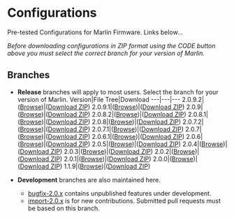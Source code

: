 # Configurations
Pre-tested Configurations for Marlin Firmware. Links below…

*Before downloading configurations in ZIP format using the CODE button above you must select the correct branch for your version of Marlin.*

## Branches

- **Release** branches will apply to most users. Select the branch for your version of Marlin.
  Version|File Tree|Download
  ---|---|---
  2.0.9.2|([Browse](tree/release-2.0.9.2))|([Download ZIP](MarlinFirmware/Configurations/archive/refs/heads/release-2.0.9.2.zip))
  2.0.9.1|([Browse](tree/release-2.0.9.1))|([Download ZIP](MarlinFirmware/Configurations/archive/refs/heads/release-2.0.9.1.zip))
  2.0.9|([Browse](tree/release-2.0.9))|([Download ZIP](MarlinFirmware/Configurations/archive/refs/heads/release-2.0.9.zip))
  2.0.8.2|([Browse](tree/release-2.0.8.2))|([Download ZIP](MarlinFirmware/Configurations/archive/refs/heads/release-2.0.8.2.zip))
  2.0.8.1|([Browse](tree/release-2.0.8.1))|([Download ZIP](MarlinFirmware/Configurations/archive/refs/heads/release-2.0.8.1.zip))
  2.0.8|([Browse](tree/release-2.0.8))|([Download ZIP](MarlinFirmware/Configurations/archive/refs/heads/release-2.0.8.zip))
  2.0.7.2|([Browse](tree/release-2.0.7.1))|([Download ZIP](MarlinFirmware/Configurations/archive/refs/heads/release-2.0.7.2.zip))
  2.0.7.1|([Browse](tree/release-2.0.7.1))|([Download ZIP](MarlinFirmware/Configurations/archive/refs/heads/release-2.0.7.1.zip))
  2.0.7|([Browse](tree/release-2.0.7))|([Download ZIP](MarlinFirmware/Configurations/archive/refs/heads/release-2.0.7.zip))
  2.0.6.1|([Browse](tree/release-2.0.6.1))|([Download ZIP](MarlinFirmware/Configurations/archive/refs/heads/release-2.0.6.1.zip))
  2.0.6|([Browse](tree/release-2.0.6))|([Download ZIP](MarlinFirmware/Configurations/archive/refs/heads/release-2.0.6.zip))
  2.0.5|([Browse](tree/release-2.0.5))|([Download ZIP](MarlinFirmware/Configurations/archive/refs/heads/release-2.0.5.zip))
  2.0.4|([Browse](tree/release-2.0.4))|([Download ZIP](MarlinFirmware/Configurations/archive/refs/heads/release-2.0.4.zip))
  2.0.3|([Browse](tree/release-2.0.3))|([Download ZIP](MarlinFirmware/Configurations/archive/refs/heads/release-2.0.3.zip))
  2.0.2|([Browse](tree/release-2.0.2))|([Download ZIP](MarlinFirmware/Configurations/archive/refs/heads/release-2.0.2.zip))
  2.0.1|([Browse](tree/release-2.0.1))|([Download ZIP](MarlinFirmware/Configurations/archive/refs/heads/release-2.0.1.zip))
  2.0.0|([Browse](tree/release-2.0.0))|([Download ZIP](MarlinFirmware/Configurations/archive/refs/heads/release-2.0.0.zip))
  1.1.9|([Browse](tree/release-1.1.9))|([Download ZIP](MarlinFirmware/Configurations/archive/refs/heads/release-1.1.9.zip))

- **Development** branches are also maintained here.
  - [bugfix-2.0.x](tree/bugfix-2.0.x) contains unpublished features under development.
  - [import-2.0.x](tree/import-2.0.x) is for new contributions. Submitted pull requests must be based on this branch.
